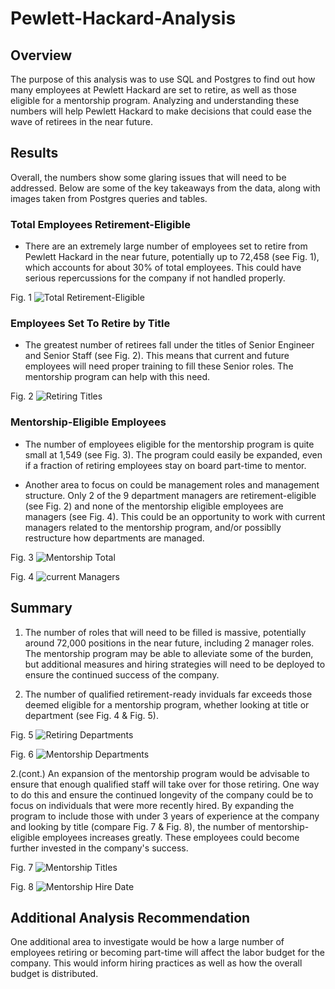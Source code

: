# Pewlett-Hackard-Analysis

## Overview
The purpose of this analysis was to use SQL and Postgres to find out how many employees at Pewlett Hackard are set to retire, as well as those eligible for a mentorship program.  Analyzing and understanding these numbers will help Pewlett Hackard to make decisions that could ease the wave of retirees in the near future.  

## Results
Overall, the numbers show some glaring issues that will need to be addressed.  Below are some of the key takeaways from the data, along with images taken from Postgres queries and tables. 

### Total Employees Retirement-Eligible

* There are an extremely large number of employees set to retire from Pewlett Hackard in the near future, potentially up to 72,458 (see Fig. 1), which accounts for about 30% of total employees.  This could have serious repercussions for the company if not handled properly.  

Fig. 1
![Total Retirement-Eligible](https://github.com/cflavallee/Pewlett-Hackard-Analysis/blob/main/Images/total%20retiring%20employees.PNG)

### Employees Set To Retire by Title

* The greatest number of retirees fall under the titles of Senior Engineer and Senior Staff (see Fig. 2).  This means that current and future employees will need proper training to fill these Senior roles.  The mentorship program can help with this need.  

Fig. 2
![Retiring Titles](https://github.com/cflavallee/Pewlett-Hackard-Analysis/blob/main//Images/retiring%20titles.PNG)

### Mentorship-Eligible Employees 

* The number of employees eligible for the mentorship program is quite small at 1,549 (see Fig. 3).  The program could easily be expanded, even if a fraction of retiring employees stay on board part-time to mentor. 

* Another area to focus on could be management roles and management structure.  Only 2 of the 9 department managers are retirement-eligible (see Fig. 2) and none of the mentorship eligible employees are managers (see Fig. 4).  This could be an opportunity to work with current managers related to the mentorship program, and/or possiblly restructure how departments are managed.

Fig. 3
![Mentorship Total](https://github.com/cflavallee/Pewlett-Hackard-Analysis/blob/main/Images/total%20mentorship%20eligible%20employees.PNG)

Fig. 4 
![current Managers](https://github.com/cflavallee/Pewlett-Hackard-Analysis/blob/main/Images/current%20department%20managers.PNG)

## Summary
1.  The number of roles that will need to be filled is massive, potentially around 72,000 positions in the near future, including 2 manager roles.  The mentorship program may be able to alleviate some of the burden, but additional measures and hiring strategies will need to be deployed to ensure the continued success of the company.  

2.  The number of qualified retirement-ready inviduals far exceeds those deemed eligible for a mentorship program, whether looking at title or department (see Fig. 4 & Fig. 5).  

Fig. 5
![Retiring Departments](https://github.com/cflavallee/Pewlett-Hackard-Analysis/blob/main/Images/retiring%20employees%20by%20department.PNG) 

Fig. 6
![Mentorship Departments](https://github.com/cflavallee/Pewlett-Hackard-Analysis/blob/main/Images/mentorship%20employees%20by%20department.PNG)

2.(cont.) An expansion of the mentorship program would be advisable to ensure that enough qualified staff will take over for those retiring. One way to do this and ensure the continued longevity of the company could be to focus on individuals that were more recently hired. By expanding the program to include those with under 3 years of experience at the company and looking by title (compare Fig. 7 & Fig. 8), the number of mentorship-eligible employees increases greatly.  These employees could become further invested in the company's success. 

Fig. 7
![Mentorship Titles](https://github.com/cflavallee/Pewlett-Hackard-Analysis/blob/main/Images/mentorship%20titles.PNG)

Fig. 8
![Mentorship Hire Date](https://github.com/cflavallee/Pewlett-Hackard-Analysis/blob/main/Images/most%20recent%20hire%20by%20titles.PNG)


## Additional Analysis Recommendation
One additional area to investigate would be how a large number of employees retiring or becoming part-time will affect the labor budget for the company.  This would inform hiring practices as well as how the overall budget is distributed.  
